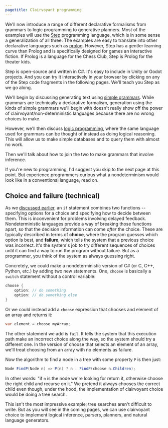 ```yaml
---
pagetitle: Clairvoyant programming
---
```

We'll now introduce a range of different declarative formalisms from grammars to logic programming to generative planners.  Most of the examples will use the [Step](https://github.com/ianhorswill/Step) programming language, which is in some sense a generalization of all three.  The examples are easy to translate into other declarative languages such as [prolog](https://en.wikipedia.org/wiki/prolog).  However, Step has a gentler learning curve than Prolog and is specifically designed for games an interactive fiction.  If Prolog is a language for the Chess Club, Step is Prolog for the theater kids.

Step is open-source and written in C#.  It's easy to include in Unity or Godot projects.  And you can try it interactively in your browser by clicking on any of the Step code fragments in the following pages.  We'll teach you Step as we go along.

We'll begin by discussing generating text using [simple grammars](grammars).  While grammars are technically a declarative formalism, generation using the kinds of simple grammars we'll begin with doesn't really show off the power of clairvoyant/non-deterministic languages because there are no wrong choices to make.

However, we'll then discuss [logic programming](logic_programming), where the same language used for grammars can be thought of instead as doing logical reasoning.  This will allow us to make simple databases and to query them with almost no work.

Then we'll talk about how to join the two to make grammars that involve inference.

If you're new to programming, I'd suggest you skip to the next page at this point.  But experience programmers curious what a nondeterminism would look like in a conventional language, read on.

## Choice and failure (technical)

As we [discussed earlier](part_i), an `if` statement combines two functions -- specifying options for a choice and specifying how to decide between them.  This is inconvenient for problems involving delayed feedback.  Nondeterministic languages provide a way of breaking those functions apart, so that the decision information can come *after* the choice.  These are typically described in terms of **choice**, where the program guesses which option is best, and **failure**, which tells the system that a previous choice was incorrect.  It's the system's job to try different sequences of choices until it can find a way to run the program without failure.  But as a programmer, you think of the system as always guessing right.

Concretely, we could make a nondeterministic version of C# (or C, C++, Python, etc.) by adding two new statements.  One, `choose` is basically a `switch` statement without a control variable:
```C#
choose {
    option: // do something
    option: // do something else
}
```
Or we could instead add a `choose` expression that chooses and element of an array and returns it:
```C#
var element = choose myArray;
```
The other statement we add is `fail`.  It tells the system that this execution path make an incorrect choice along the way, so the system should try a different one.  In the version of choose that selects an element of an array, we'll treat choosing from an array with no elements as failure.

Now the algorithm to find a node in a tree with some property `P` is then just:
```C#
Node FindP(Node n) => P(n) ? n : FindP(choose n.Children);
```
In other words: "if `n` is the node we're looking for return it, otherwise choose the right child and recurse on it."  We pretend it always chooses the correct child even though, under the hood, the implementation of clairvoyant choice would be doing a tree search.

This isn't the most impressive example; tree searches aren't difficult to write.  But as you will see in the coming pages, we can use clairvoyant choice to implement logical inference, parsers, planners, and natural language generators.
